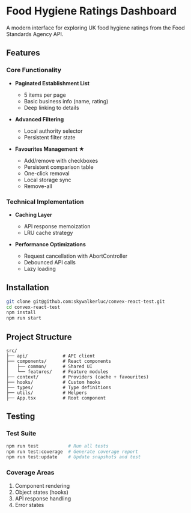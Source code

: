 # Food Hygiene Ratings Dashboard

A modern interface for exploring UK food hygiene ratings from the Food Standards Agency API.

## Features

### Core Functionality
- **Paginated Establishment List**
  - 5 items per page
  - Basic business info (name, rating)
  - Deep linking to details

- **Advanced Filtering**
  - Local authority selector
  - Persistent filter state

- **Favourites Management** ★
  - Add/remove with checkboxes
  - Persistent comparison table
  - One-click removal
  - Local storage sync
  - Remove-all

### Technical Implementation
- **Caching Layer**
  - API response memoization
  - LRU cache strategy

- **Performance Optimizations**
  - Request cancellation with AbortController
  - Debounced API calls
  - Lazy loading

## Installation

```bash
git clone git@github.com:skywalkerluc/convex-react-test.git
cd convex-react-test
npm install
npm run start
````

## Project Structure
```
src/
├── api/             # API client
├── components/      # React components
│   ├── common/      # Shared UI
│   └── features/    # Feature modules
├── context/         # Providers (cache + favourites)
├── hooks/           # Custom hooks
├── types/           # Type definitions
├── utils/           # Helpers
├── App.tsx          # Root component
```

## Testing
### Test Suite
```bash
npm run test           # Run all tests
npm run test:coverage  # Generate coverage report
npm run test:update    # Update snapshots and test
```

### Coverage Areas
1. Component rendering
2. Object states (hooks)
3. API response handling
4. Error states
